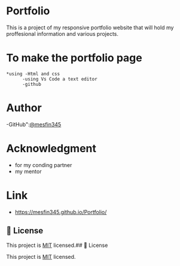 # Portfolio

This is a project of my responsive portfolio website that will hold my proffesional information and various projects.

# To make the portfolio page

    *using -Html and css
          -using Vs Code a text editor
          -github

# Author

-GitHub":[@mesfin345](https://github.com/mesfin345)

# Acknowledgment

- for my conding partner
- my mentor

# Link

- https://mesfin345.github.io/Portfolio/

## 📝 License

This project is [MIT](./MIT.md) licensed.## 📝 License

This project is [MIT](./MIT.md) licensed.
